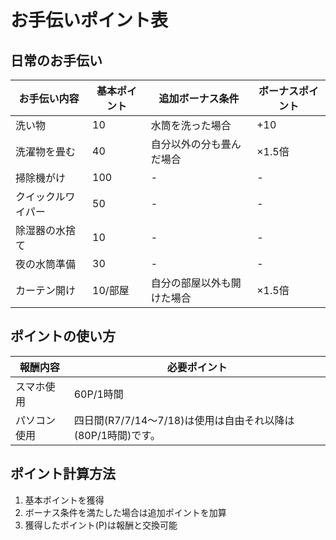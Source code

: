 # お手伝いポイント表

## 日常のお手伝い

| お手伝い内容 | 基本ポイント | 追加ボーナス条件 | ボーナスポイント |
|------------|------------|----------------|----------------|
| 洗い物 | 10 | 水筒を洗った場合 | +10 |
| 洗濯物を畳む | 40 | 自分以外の分も畳んだ場合 | ×1.5倍 |
| 掃除機がけ | 100 | - | - |
| クイックルワイパー | 50 | - | - |
| 除湿器の水捨て | 10 | - | - |
| 夜の水筒準備 | 30 | - | - |
| カーテン開け | 10/部屋 | 自分の部屋以外も開けた場合 | ×1.5倍 |

## ポイントの使い方

| 報酬内容 | 必要ポイント |
|---------|------------|
| スマホ使用 | 60P/1時間 |
| パソコン使用 | 四日間(R7/7/14～7/18)は使用は自由それ以降は(80P/1時間)です。 |

## ポイント計算方法

1. 基本ポイントを獲得
2. ボーナス条件を満たした場合は追加ポイントを加算
3. 獲得したポイント(P)は報酬と交換可能
